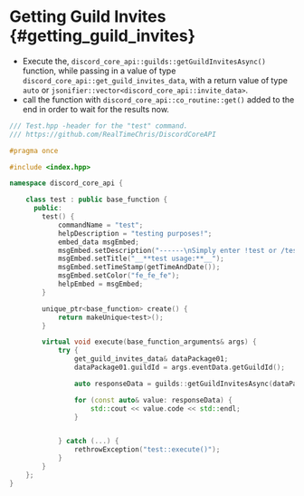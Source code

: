 Getting Guild Invites {#getting_guild_invites}
============
- Execute the, `discord_core_api::guilds::getGuildInvitesAsync()` function, while passing in a value of type `discord_core_api::get_guild_invites_data`, with a return value of type `auto` or `jsonifier::vector<discord_core_api::invite_data>`.
- call the function with `discord_core_api::co_routine::get()` added to the end in order to wait for the results now.

```cpp
/// Test.hpp -header for the "test" command.
/// https://github.com/RealTimeChris/DiscordCoreAPI

#pragma once

#include <index.hpp>

namespace discord_core_api {

	class test : public base_function {
	  public:
		test() {
			commandName = "test";
			helpDescription = "testing purposes!";
			embed_data msgEmbed;
			msgEmbed.setDescription("------\nSimply enter !test or /test!\n------");
			msgEmbed.setTitle("__**test usage:**__");
			msgEmbed.setTimeStamp(getTimeAndDate());
			msgEmbed.setColor("fe_fe_fe");
			helpEmbed = msgEmbed;
		}

		unique_ptr<base_function> create() {
			return makeUnique<test>();
		}

		virtual void execute(base_function_arguments& args) {
			try {
				get_guild_invites_data& dataPackage01;
				dataPackage01.guildId = args.eventData.getGuildId();

				auto responseData = guilds::getGuildInvitesAsync(dataPackage01).get();

				for (const auto& value: responseData) {
					std::cout << value.code << std::endl;
				}


			} catch (...) {
				rethrowException("test::execute()");
			}
		}
	};
}


```
